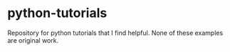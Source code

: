 # python-tutorials
Repository for python tutorials that I find helpful.
None of these examples are original work.
